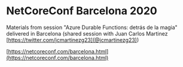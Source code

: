 # NetCoreConf Barcelona 2020
Materials from session "Azure Durable Functions: detrás de la magia" delivered in Barcelona (shared session with Juan Carlos Martinez [https://twitter.com/jcmartinezg23](@jcmartinezg23))

[https://netcoreconf.com/barcelona.html](https://netcoreconf.com/barcelona.html)

